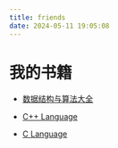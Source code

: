 ```yaml
---
title: friends
date: 2024-05-11 19:05:08
---
```


# 我的书籍

- [数据结构与算法大全](https://6gp573ym2b.k.topthink.com/@xo2e7e1drj)

- [C++ Language](https://6gp573ym2b.k.topthink.com/@ln2qk7gx2d/)

- [C Language](https://6gp573ym2b.k.topthink.com/@1m291wgzp6)